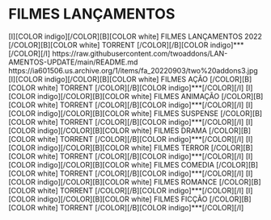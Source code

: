 # FILMES LANÇAMENTOS 
<channels>
<channel>
<name>[I][COLOR indigo][/COLOR][B][COLOR white] FILMES LANÇAMENTOS 2022 [/COLOR][B][COLOR white] TORRENT [/COLOR][/B][COLOR indigo]***[/COLOR][/I]</name>
<externallink>https://raw.githubusercontent.com/twoaddons/LAN-AMENTOS-UPDATE/main/README.md</externallink>
<thumbnail>https://ia601506.us.archive.org/1/items/fa_20220903/two%20addons3.jpg</thumbnail>
<fanart></fanart>
<info> 



<channels>
<channel>
<name>[I][COLOR indigo][/COLOR][B][COLOR white] FILMES AÇÃO [/COLOR][B][COLOR white] TORRENT [/COLOR][/B][COLOR indigo]***[/COLOR][/I]</name>
<externallink></externallink>
<thumbnail></thumbnail>
<fanart></fanart>
<info> 

<channels>
<channel>
<name>[I][COLOR indigo][/COLOR][B][COLOR white] FILMES ANIMAÇÃO [/COLOR][B][COLOR white] TORRENT [/COLOR][/B][COLOR indigo]***[/COLOR][/I]</name>
<externallink></externallink>
<thumbnail></thumbnail>
<fanart></fanart>
<info> 

<channels>
<channel>
<name>[I][COLOR indigo][/COLOR][B][COLOR white] FILMES SUSPENSE [/COLOR][B][COLOR white] TORRENT [/COLOR][/B][COLOR indigo]***[/COLOR][/I]</name>
<externallink></externallink>
<thumbnail></thumbnail>
<fanart></fanart>
<info> 

<channels>
<channel>
<name>[I][COLOR indigo][/COLOR][B][COLOR white] FILMES DRAMA [/COLOR][B][COLOR white] TORRENT [/COLOR][/B][COLOR indigo]***[/COLOR][/I]</name>
<externallink></externallink>
<thumbnail></thumbnail>
<fanart></fanart>
<info> 

<channels>
<channel>
<name>[I][COLOR indigo][/COLOR][B][COLOR white] FILMES TERROR [/COLOR][B][COLOR white] TORRENT [/COLOR][/B][COLOR indigo]***[/COLOR][/I]</name>
<externallink></externallink>
<thumbnail></thumbnail>
<fanart></fanart>
<info> 

<channels>
<channel>
<name>[I][COLOR indigo][/COLOR][B][COLOR white] FILMES COMEDIA [/COLOR][B][COLOR white] TORRENT [/COLOR][/B][COLOR indigo]***[/COLOR][/I]</name>
<externallink></externallink>
<thumbnail></thumbnail>
<fanart></fanart>
<info> 

<channels>
<channel>
<name>[I][COLOR indigo][/COLOR][B][COLOR white] FILMES ROMANCE [/COLOR][B][COLOR white] TORRENT [/COLOR][/B][COLOR indigo]***[/COLOR][/I]</name>
<externallink></externallink>
<thumbnail></thumbnail>
<fanart></fanart>
<info> 

<channels>
<channel>
<name>[I][COLOR indigo][/COLOR][B][COLOR white] FILMES FICÇÃO [/COLOR][B][COLOR white] TORRENT [/COLOR][/B][COLOR indigo]***[/COLOR][/I]</name>
<externallink></externallink>
<thumbnail></thumbnail>
<fanart></fanart>
<info> 


